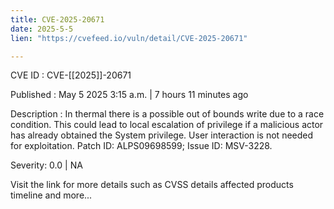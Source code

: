 ```yaml
---
title: CVE-2025-20671
date: 2025-5-5
lien: "https://cvefeed.io/vuln/detail/CVE-2025-20671"

---
```


CVE ID : CVE-[[2025]]-20671

Published :  May 5
2025
3:15 a.m. | 7 hours
11 minutes ago

Description : In thermal
there is a possible out of bounds write due to a race condition. This could lead to local escalation of privilege if a malicious actor has already obtained the System privilege. User interaction is not needed for exploitation. Patch ID: ALPS09698599; Issue ID: MSV-3228.

Severity: 0.0 | NA

Visit the link for more details
such as CVSS details
affected products
timeline
and more...
